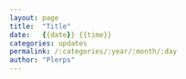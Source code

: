 ```yaml
---
layout: page
title:  "Title"
date:   {{date}} {{time}}
categories: updates
permalink: /:categories/:year/:month/:day
author: "Plerps"
---
```

